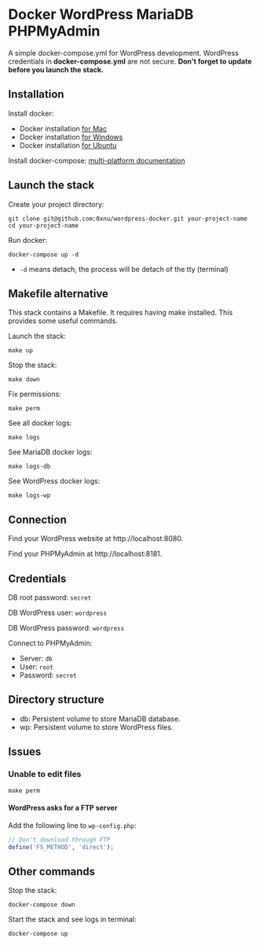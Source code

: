 # Docker WordPress MariaDB PHPMyAdmin
A simple docker-compose.yml for WordPress development. WordPress credentials in **docker-compose.yml** are not secure. **Don't forget to update before you launch the stack.**

## Installation

Install docker:
* Docker installation [for Mac](https://docs.docker.com/docker-for-mac/install/)
* Docker installation [for Windows](https://docs.docker.com/docker-for-windows/install/)
* Docker installation [for Ubuntu](https://docs.docker.com/install/linux/docker-ce/ubuntu/)

Install docker-compose: [multi-platform documentation](https://docs.docker.com/compose/install/#install-compose)

## Launch the stack

Create your project directory:
```
git clone git@github.com:0xnu/wordpress-docker.git your-project-name
cd your-project-name
```
Run docker:
```
docker-compose up -d
```
* `-d` means detach, the process will be detach of the tty (terminal)

## Makefile alternative

This stack contains a Makefile. It requires having make installed. This provides
some useful commands.

Launch the stack:
```
make up
```

Stop the stack:
```
make down
```

Fix permissions:
```
make perm
```

See all docker logs:
```
make logs
```

See MariaDB docker logs:
```
make logs-db
```

See WordPress docker logs:
```
make logs-wp
```

## Connection

Find your WordPress website at http://localhost:8080.

Find your PHPMyAdmin at http://localhost:8181.

## Credentials

DB root password: `secret`

DB WordPress user: `wordpress`

DB WordPress password: `wordpress`

Connect to PHPMyAdmin:
* Server: `db`
* User: `root`
* Password: `secret`

## Directory structure

* db: Persistent volume to store MariaDB database.
* wp: Persistent volume to store WordPress files.

## Issues

### Unable to edit files
```
make perm
```

#### WordPress asks for a FTP server
Add the following line to `wp-config.php`:
```php
// Don't download through FTP
define('FS_METHOD', 'direct');
```

## Other commands

Stop the stack:
```
docker-compose down
```
Start the stack and see logs in terminal:
```
docker-compose up
```
